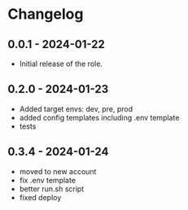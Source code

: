 # Changelog

## 0.0.1 - 2024-01-22
- Initial release of the role.

## 0.2.0 - 2024-01-23
- Added target envs: dev, pre, prod
- added config templates including .env template
- tests

## 0.3.4 - 2024-01-24
 - moved to new account
 - fix .env template
 - better run.sh script
 - fixed deploy